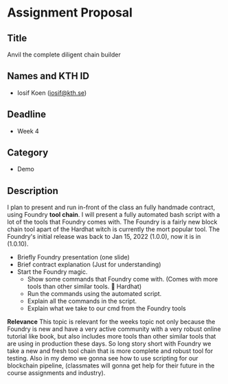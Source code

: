 # Assignment Proposal

## Title

Anvil the complete diligent chain builder 

## Names and KTH ID

* Iosif Koen (iosif@kth.se)

## Deadline

* Week 4

## Category

* Demo

## Description

I plan to present and run in-front of the class an fully handmade contract, using Foundry **tool chain**. I will present a fully automated bash script with a lot of the tools that Foundry comes with. The Foundry is a fairly new block chain tool apart of the Hardhat witch is currently the mort popular tool. The Foundry's initial release was back to Jan 15, 2022 (1.0.0), now it is in (1.0.10).

* Briefly Foundry presentation (one slide)
* Brief contract explanation (Just for understanding)
* Start the Foundry magic.
    * Show some commands that Foundry come with. (Comes with more tools than other similar tools. 🧐 Hardhat)
    * Run the commands using the automated script.
    * Explain all the commands in the script.
    * Explain what we take to our cmd from the Foundry tools

**Relevance**
This topic is relevant for the weeks topic not only because the Foundry is new and have a very active community with a very robust online tutorial like book, but also includes more tools than other similar tools that are using in production these days. So long story short with Foundry we take a new and fresh tool chain that is more complete and robust tool for testing. Also in my demo we gonna see how to use scripting for our blockchain pipeline, (classmates will gonna get help for their future in the course assignments and industry). 